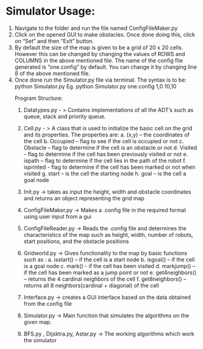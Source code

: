 

<h1>Simulator Usage:</h1>
<ol>
<li>Navigate to the folder and run the file named ConfigFileMaker.py</li>
<li>Click on the opened GUI to make obstacles. Once done doing this, click on “Set” and then “Exit” button.</li>
<li>By default the size of the map is given to be a grid of 20 x 20 cells. However this can be changed by changing the values of ROWS and COLUMNS in the above mentioned file. The name of the config file generated is “one.config” by default. You can change it by changing line 8 of the above mentioned file.</li>
<li>Once done run the Simulator.py file via terminal. The syntax is to be:
python Simulator.py <configfile name> <algo name> <start node> <goal node>
Eg. python Simulator.py one.config 1,0 10,10</li>

Program Structure:
1.	Datatypes.py - > Contains implementations of all the ADT’s such as queue, stack and priority queue.

2.	Cell.py - > A class that is used to initialize the basic cell on the grid and its properties. The properties are:
a.	(x,y) – the coordinates of the cell
b.	Occupied – flag to see if the cell is occupied or not
c.	Obstacle – flag to determine if the cell is an obstacle or not
d.	Visited - flag to determine if the cell has been previously visited or not
e.	ispath – flag to determine if the cell lies in the path of the robot
f.	isprinted - flag to determine if the cell has been marked or not when visited
g.	start – is the cell the starting node
h.	goal – is the cell a goal node

3.	Init.py -> takes as input the height, width and obstacle coordinates and returns an object representing the grid map

4.	ConfigFileMaker.py -> Makes a .config file in the required format using user input from a gui

5.	ConfigFileReader.py -> Reads the .config file and determines the characteristics of the map such as height, width, number of robots, start positions, and the obstacle positions

6.	Gridworld.py -> Gives functionality to the map by basic functions such as :
a.	isstart() – if the cell is a start node
b.	isgoal() – if the cell is a goal node
c.	mark() -  if the cell has been visited
d.	markjump() – if the cell has been marked as a jump point or not
e.	get4neighbors() – returns the 4 cardinal neighbors of the cell
f.	get8neighbors() – returns all 8 neighbors(cardinal + diagonal) of the cell

7.	Interface.py -> creates a GUI interface based on the data obtained from the config file

8.	Simulator.py -> Main function that simulates the algorithms on the given map.

9.	BFS.py , Dijsktra.py, Astar.py -> The working algorithms which work the simulator

